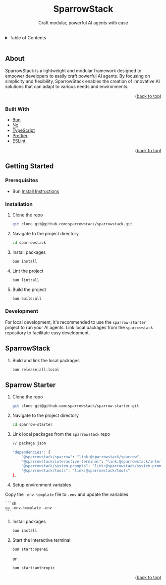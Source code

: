 <!-- README copied from https://raw.githubusercontent.com/othneildrew/Best-README-Template/master/README.md -->

<!-- PROJECT LOGO -->
<br />
<div align="center">
	<!-- <a href="https://github.com/DWC01/dapp-sandbox-contracts">
		<img src="/images/logo.png" alt="Logo" width="419" height="128">
	</a> -->
	<h1>SparrowStack</h1>
	<p>Craft modular, powerful AI agents with ease</p>
</div>

<!-- TABLE OF CONTENTS -->
<br/>
<details>
	<summary>Table of Contents</summary>
	<ol>
		<li>
			<a href="#about-the-project">About The Project</a>
			<ul>
				<li><a href="#built-with">Built With</a></li>
			</ul>
		</li>
		<li>
			<a href="#getting-started">Getting Started</a>
			<ul>
				<li><a href="#prerequisites">Prerequisites</a></li>
				<li><a href="#installation">Installation</a></li>
			</ul>
		</li>
		<li>
			<a href="#development">Development</a>
			<ul>
				<li><a href="#sparrowstack">SparrowStack</a></li>
				<li><a href="#sparrow-starter">Sparrow Starter</a></li>
			</ul>
		</li>
	</ol>
</details>
<br/>

## About

SparrowStack is a lightweight and modular framework designed to empower developers to easily craft powerful AI agents. By focusing on simplicity and flexibility, SparrowStack enables the creation of innovative AI solutions that can adapt to various needs and environments.

<p align="right">(<a href="#top">back to top</a>)</p>

### Built With

- [Bun](https://bun.sh/)
- [Nx](https://nx.dev/)
- [TypeScript](https://www.typescriptlang.org/)
- [Prettier](https://prettier.io/)
- [ESLint](https://eslint.org/)

<p align="right">(<a href="#top">back to top</a>)</p>

<!-- GETTING STARTED -->

## Getting Started

### Prerequisites

- Bun [Install Instructions](https://bun.sh/docs/installation)

### Installation

1. Clone the repo

    ```sh
    git clone git@github.com:sparrowstack/sparrowstack.git
    ```

2. Navigate to the project directory

    ```sh
    cd sparrowstack
    ```

3. Install packages

    ```sh
    bun install
    ```

4. Lint the project

    ```sh
    bun lint:all
    ```

5. Build the project
    ```sh
    bun build:all
    ```

### Development

For local development, it's recommended to use the `sparrow-starter` project to run your AI agents. Link local packages from the `sparrowstack` repository to facilitate easy development.

## SparrowStack

1. Build and link the local packages

    ```sh
    bun release:all:local
    ```

## Sparrow Starter

1.  Clone the repo

    ```sh
    git clone git@github.com:sparrowstack/sparrow-starter.git
    ```

2.  Navigate to the project directory

    ```sh
    cd sparrow-starter
    ```

3.  Link local packages from the `sparrowstack` repo

    ```sh
    // package.json

    "dependencies": {
        "@sparrowstack/sparrow": "link:@sparrowstack/sparrow",
        "@sparrowstack/interactive-terminal": "link:@sparrowstack/interactive-terminal",
        "@sparrowstack/system-prompts": "link:@sparrowstack/system-prompts",
        "@sparrowstack/tools": "link:@sparrowstack/tools"
    },
    ```

4.  Setup environment variables

Copy the `.env.template` file to `.env` and update the variables

    ```sh
    cp .env.template .env
    ```

1.  Install packages

    ```sh
    bun install
    ```

2.  Start the interactive terminal
    ```sh
    bun start:openai
    ```
    or
    ```sh
    bun start:anthropic
    ```

<p align="right">(<a href="#top">back to top</a>)</p>
